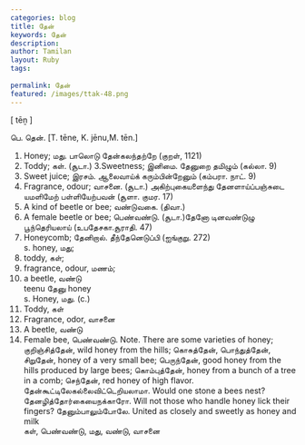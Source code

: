 ```yaml
---
categories: blog
title: தேன்
keywords: தேன்
description: 
author: Tamilan
layout: Ruby
tags: 
 
permalink: தேன்
featured: /images/ttak-48.png
---
```

  
[ tēṉ ]  
  
பெ. தென். [T. tēne, K. jēnu,M. tēn.]  
1. Honey; மது. பாலொடு தேன்கலந்தற்றே (குறள், 1121)  
2. Toddy; கள். (சூடா.) 3.Sweetness; இனிமை. தேனுறை தமிழும் (கல்லா. 9)  
4. Sweet juice; இரசம். ஆலைவாய்க் கரும்பின்றேனும் (கம்பரா. நாட். 9)  
5. Fragrance, odour; வாசனை. (சூடா.) அகிற்புகையளைந்து தேனளாய்ப்பஞ்சுடை யமளிமேற் பள்ளியேற்பவன் (சூளா. குமர. 17)  
6. A kind of beetle or bee; வண்டுவகை. (திவா.)  
7. A female beetle or bee; பெண்வண்டு. (சூடா.)தேனோ டினவண்டுழு பூந்தெரியலாய் (உபதேசகா.சூராதி. 47)  
8. Honeycomb; தேனிறால். தீந்தேனெடுப்பி (ஐங்குறு. 272)  
s. honey, மது;  
2. toddy, கள்;  
3. fragrance, odour, மணம்;  
4. a beetle, வண்டு  
teenu தேனு honey  
s. Honey, மது. (c.)  
2. Toddy, கள்  
3. Fragrance, odor, வாசனை  
4. A beetle, வண்டு  
5. Female bee, பெண்வண்டு. Note. There are some varieties of honey; குறிஞ்சித்தேன், wild honey from the hills; கொசுத்தேன், பொந்துத்தேன், சிறுதேன், honey of a very small bee; பெருந்தேன், good honey from the hills produced by large bees; கொம்புத்தேன், honey from a bunch of a tree in a comb; செந்தேன், red honey of high flavor. தேன்கூட்டிலேகல்லைவிட்டெறியலாமா. Would one stone a bees nest? தேனழித்தோர்கையைநக்காரோ. Will not those who handle honey lick their fingers? தேனும்பாலும்போலே. United as closely and sweetly as honey and milk  
கள், பெண்வண்டு, மது, வண்டு, வாசனை